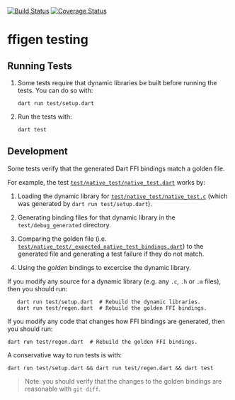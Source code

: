 [![Build Status](https://github.com/dart-lang/ffigen/workflows/Dart%20CI/badge.svg)](https://github.com/dart-lang/ffigen/actions?query=workflow%3A"Dart+CI")
[![Coverage Status](https://coveralls.io/repos/github/dart-lang/ffigen/badge.svg?branch=master)](https://coveralls.io/github/dart-lang/ffigen?branch=master)

# ffigen testing

## Running Tests

1.  Some tests require that dynamic libraries be built before running the tests.
    You can do so with:

    ```shell
    dart run test/setup.dart
    ```

2.  Run the tests with:

    ```shell
    dart test
    ```

## Development

Some tests verify that the generated Dart FFI bindings match a golden file.

For example, the test
[`test/native_test/native_test.dart`](https://github.com/dart-lang/ffigen/blob/master/test/native_test/native_test.dart)
works by:

1.  Loading the dynamic library for
    [`test/native_test/native_test.c`](https://github.com/dart-lang/ffigen/blob/master/test/native_test/native_test.c)
    (which was generated by `dart run test/setup.dart`).

2.  Generating binding files for that dynamic library in the
    `test/debug_generated` directory.

3.  Comparing the golden file (i.e.
    [`test/native_test/_expected_native_test_bindings.dart`](https://github.com/dart-lang/ffigen/blob/master/test/native_test/_expected_native_test_bindings.dart))
    to the generated file and generating a test failure if they do not match.

4.  Using the *golden* bindings to excercise the dynamic library.

If you modify any source for a dynamic library (e.g. any `.c`, `.h` or `.m`
files), then you should run:

```shell
   dart run test/setup.dart  # Rebuild the dynamic libraries.
   dart run test/regen.dart  # Rebuild the golden FFI bindings.
```

If you modify any code that changes how FFI bindings are generated, then you
should run:

  ```shell
  dart run test/regen.dart  # Rebuild the golden FFI bindings.
  ```

A conservative way to run tests is with:

  ```shell
  dart run test/setup.dart && dart run test/regen.dart && dart test
  ```

> Note: you should verify that the changes to the golden bindings are
> reasonable with `git diff`.
